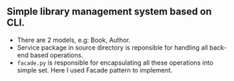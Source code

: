  ## Simple library management system based on CLI.
- There are 2 models, e.g: Book, Author. 
- Service package in source directory is reponsible for handling all back-end based operations.
- `facade.py` is responsible for encapsulating all these operations into simple set. Here I used Facade pattern to implement.